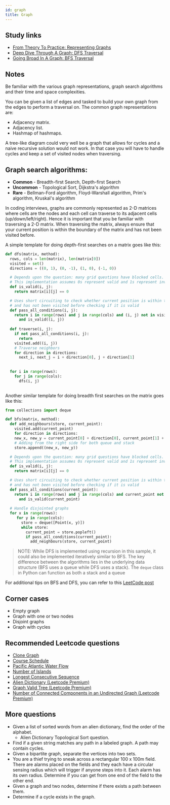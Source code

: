 ```yaml
---
id: graph
title: Graph
---
```


## Study links

- [From Theory To Practice: Representing Graphs](https://medium.com/basecs/from-theory-to-practice-representing-graphs-cfd782c5be38)
- [Deep Dive Through A Graph: DFS Traversal](https://medium.com/basecs/deep-dive-through-a-graph-dfs-traversal-8177df5d0f13)
- [Going Broad In A Graph: BFS Traversal](https://medium.com/basecs/going-broad-in-a-graph-bfs-traversal-959bd1a09255)

## Notes

Be familiar with the various graph representations, graph search algorithms and their time and space complexities.

You can be given a list of edges and tasked to build your own graph from the edges to perform a traversal on. The common graph representations are:

- Adjacency matrix.
- Adjacency list.
- Hashmap of hashmaps.

A tree-like diagram could very well be a graph that allows for cycles and a naive recursive solution would not work. In that case you will have to handle cycles and keep a set of visited nodes when traversing.

## Graph search algorithms:

- **Common** - Breadth-first Search, Depth-first Search
- **Uncommon** - Topological Sort, Dijkstra's algorithm
- **Rare** - Bellman-Ford algorithm, Floyd-Warshall algorithm, Prim's algorithm, Kruskal's algorithm

In coding interviews, graphs are commonly represented as 2-D matrices where cells are the nodes and each cell can traverse to its adjacent cells (up/down/left/right). Hence it is important that you be familiar with traversing a 2-D matrix. When traversing the matrix, always ensure that your current position is within the boundary of the matrix and has not been visited before. 

A simple template for doing depth-first searches on a matrix goes like this:

```py
def dfs(matrix, method):
  rows, cols = len(matrix), len(matrix[0])
  visited = set()
  directions = ((0, 1), (0, -1), (1, 0), (-1, 0))

  # Depends upon the question: many grid questions have blocked cells.
  # This implementation assumes 0s represent valid and 1s represent invalid
  def is_valid(i, j):
    return matrix[i][j] == 0

  # Uses short circuiting to check whether current position is within the boundary 
  # and has not been visited before checking if it is valid
  def pass_all_conditions(i, j):
    return i in range(rows) and j in range(cols) and (i, j) not in visited \ 
      and is_valid((i, j))
           
  def traverse(i, j):
    if not pass_all_conditions(i, j):
      return
    visited.add((i, j))
    # Traverse neighbors
    for direction in directions:
      next_i, next_j = i + direction[0], j + direction[1]
      
        
  for i in range(rows):
    for j in range(cols):
      dfs(i, j)
  
```

Another similar template for doing breadth first searches on the matrix goes like this:

```py
from collections import deque

def bfs(matrix, method):
  def add_neighbours(store, current_point):
    visited.add(current_point)
    for direction in directions:
    new_x, new_y = current_point[0] + direction[0], current_point[1] + direction[1]
    # Adding from the right side for both queue and stack
    store.append((new_x, new_y))

  # Depends upon the question: many grid questions have blocked cells.
  # This implementation assumes 0s represent valid and 1s represent invalid
  def is_valid(i, j):
    return matrix[i][j] == 0

  # Uses short circuiting to check whether current position is within the boundary 
  # and has not been visited before checking if it is valid
  def pass_all_conditions(current_point):
    return i in range(rows) and j in range(cols) and current_point not in visited \ 
      and is_valid(current_point)
    
  # Handle disjointed graphs
  for x in range(rows):
     for y in range(cols):
       store = deque([Point(x, y)])
       while store:
         current_point = store.popleft()
         if pass_all_conditions(current_point):
           add_neighbours(store, current_point)
```

> NOTE: While DFS is implemented using recursion in this sample, it could also be implemented iteratively similar to BFS. The key difference between the algorithms lies in the underlying data structure (BFS uses a queue while DFS uses a stack). The `deque` class in Python can function as both a stack and a queue

For additional tips on BFS and DFS, you can refer to this [LeetCode post](https://leetcode.com/problems/pacific-atlantic-water-flow/discuss/90774/Python-solution-with-detailed-explanation)

## Corner cases

- Empty graph
- Graph with one or two nodes
- Disjoint graphs
- Graph with cycles

## Recommended Leetcode questions

- [Clone Graph](https://leetcode.com/problems/clone-graph/)
- [Course Schedule](https://leetcode.com/problems/course-schedule/)
- [Pacific Atlantic Water Flow](https://leetcode.com/problems/pacific-atlantic-water-flow/)
- [Number of Islands](https://leetcode.com/problems/number-of-islands/)
- [Longest Consecutive Sequence](https://leetcode.com/problems/longest-consecutive-sequence/)
- [Alien Dictionary (Leetcode Premium)](https://leetcode.com/problems/alien-dictionary/)
- [Graph Valid Tree (Leetcode Premium)](https://leetcode.com/problems/graph-valid-tree/)
- [Number of Connected Components in an Undirected Graph (Leetcode Premium)](https://leetcode.com/problems/number-of-connected-components-in-an-undirected-graph/)

## More questions

- Given a list of sorted words from an alien dictionary, find the order of the alphabet.
  - Alien Dictionary Topological Sort question.
- Find if a given string matches any path in a labeled graph. A path may contain cycles.
- Given a bipartite graph, separate the vertices into two sets.
- You are a thief trying to sneak across a rectangular 100 x 100m field. There are alarms placed on the fields and they each have a circular sensing radius which will trigger if anyone steps into it. Each alarm has its own radius. Determine if you can get from one end of the field to the other end.
- Given a graph and two nodes, determine if there exists a path between them.
- Determine if a cycle exists in the graph.

